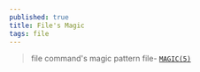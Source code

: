 ```yaml
---
published: true
title: File's Magic
tags: file
---
```

> file command's magic pattern file- [`MAGIC(5)`](https://www.linux.org/docs/man5/magic.html)
